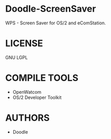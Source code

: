 Doodle-ScreenSaver
==================

WPS - Screen Saver for OS/2 and eComStation.


LICENSE
========
GNU LGPL


COMPILE TOOLS
==============
- OpenWatcom
- OS/2 Developer Toolkit


AUTHORS
=============
- Doodle